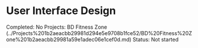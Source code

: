 # User Interface Design

Completed: No
Projects: BD Fitness Zone (../Projects%201b2aeacbb29981d294e5e9708b1fce52/BD%20Fitness%20Zone%201b2aeacbb29981a59e1adec06e1cef0d.md)
Status: Not started